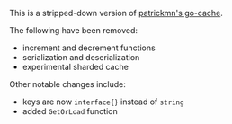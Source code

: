 This is a stripped-down version of [patrickmn's go-cache](https://github.com/patrickmn/go-cache).

The following have been removed:
* increment and decrement functions
* serialization and deserialization
* experimental sharded cache

Other notable changes include:
* keys are now `interface{}` instead of `string`
* added `GetOrLoad` function
